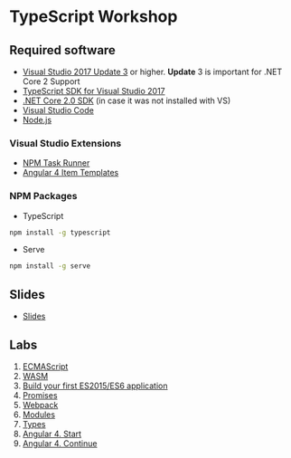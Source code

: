 # TypeScript Workshop

## Required software

* [Visual Studio 2017 Update 3](https://www.visualstudio.com/en-us/news/releasenotes/vs2017-relnotes) or higher. **Update** 3 is important for .NET Core 2 Support 
* [TypeScript SDK for Visual Studio 2017](https://www.microsoft.com/en-us/download/details.aspx?id=55258)
* [.NET Core 2.0 SDK](https://www.microsoft.com/net/core#windowscmd) (in case it was not installed with VS)
* [Visual Studio Code](https://code.visualstudio.com/)
* [Node.js](https://nodejs.org/en/)

### Visual Studio Extensions
* [NPM Task Runner](https://marketplace.visualstudio.com/items?itemName=MadsKristensen.NPMTaskRunner)
* [Angular 4 Item Templates](https://marketplace.visualstudio.com/items?itemName=xpasza.Angular4ItemTemplates)

### NPM Packages

* TypeScript
```bash
npm install -g typescript
```
* Serve
```bash
npm install -g serve
```

## Slides
* [Slides](https://docs.google.com/presentation/d/11L6HSSjWYcPrraOhQJ7SHKQR0tzgFRMOREocLpIUw-g/edit?usp=sharing)

## Labs 
1. [ECMAScript](https://docs.google.com/document/d/1HRvKl4T563O6MyfkmmN799IaWlwy-4JDn8T8khcD134)
2. [WASM](https://docs.google.com/document/d/1T-Adc5_LENCt6WJyOlcC9gaQQTBQWU-qcF7IswzcIKo)
3. [Build your first ES2015/ES6 application](https://codelabs.developers.google.com/codelabs/chrome-es2015/index.html#0)
4. [Promises](https://docs.google.com/document/d/1AA9x27wZvAvJmAS2m_DH3EJ-TBekhfDiIjfWx6nUKBA)
5. [Webpack](https://docs.google.com/document/d/1wT1QkeskTTiIgm9Aeck6c1_9Tog2NN31BvY242KiZEU)
6. [Modules](https://docs.google.com/document/d/1BwVBbTngX8XQpHCShPS9tDhbllQs4AjDw9ybICBMjIs)
7. [Types](https://docs.google.com/document/d/1b6Dc7NefVx4V5Nb8CSY8t-uI8qywUjuFcUkpaygCmps)
8. [Angular 4. Start](https://docs.google.com/document/d/1heX6P87RRA5SeoNz3CDppt6skrNUsfEXpsU--yucnHw)
9. [Angular 4. Continue](https://docs.google.com/document/d/19bOVmZ9RCdPrka-Mi-TbKtKh1_qjDzZ0OYxysFHWQ7A)